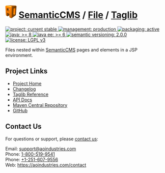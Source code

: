 # [<img src="ao-logo.png" alt="AO Logo" width="35" height="40">](https://github.com/aoindustries) [SemanticCMS](https://github.com/aoindustries/semanticcms) / [File](https://github.com/aoindustries/semanticcms-file) / [Taglib](https://github.com/aoindustries/semanticcms-file-taglib)
<p>
	<a href="https://aoindustries.com/life-cycle#project-current-stable">
		<img src="https://semanticcms.com/ao-badges/project-current-stable.svg" alt="project: current stable" />
	</a>
	<a href="https://aoindustries.com/life-cycle#management-production">
		<img src="https://semanticcms.com/ao-badges/management-production.svg" alt="management: production" />
	</a>
	<a href="https://aoindustries.com/life-cycle#packaging-active">
		<img src="https://semanticcms.com/ao-badges/packaging-active.svg" alt="packaging: active" />
	</a>
	<br />
	<a href="https://docs.oracle.com/javase/8/docs/api/">
		<img src="https://semanticcms.com/ao-badges/java-8.svg" alt="java: &gt;= 8" />
	</a>
	<a href="https://docs.oracle.com/javaee/6/api/">
		<img src="https://semanticcms.com/ao-badges/javaee-6.svg" alt="java ee: &gt;= 6" />
	</a>
	<a href="http://semver.org/spec/v2.0.0.html">
		<img src="https://semanticcms.com/ao-badges/semver-2.0.0.svg" alt="semantic versioning: 2.0.0" />
	</a>
	<a href="https://www.gnu.org/licenses/lgpl-3.0">
		<img src="https://semanticcms.com/ao-badges/license-lgpl-3.0.svg" alt="license: LGPL v3" />
	</a>
</p>

Files nested within [SemanticCMS](https://github.com/aoindustries/semanticcms) pages and elements in a JSP environment.

## Project Links
* [Project Home](https://semanticcms.com/file/taglib/)
* [Changelog](https://semanticcms.com/file/taglib/changelog)
* [Taglib Reference](https://semanticcms.com/file/taglib/semanticcms-file.tld/)
* [API Docs](https://semanticcms.com/file/taglib/apidocs/)
* [Maven Central Repository](https://search.maven.org/artifact/com.semanticcms/semanticcms-file-taglib)
* [GitHub](https://github.com/aoindustries/semanticcms-file-taglib)

## Contact Us
For questions or support, please [contact us](https://aoindustries.com/contact):

Email: [support@aoindustries.com](mailto:support@aoindustries.com)  
Phone: [1-800-519-9541](tel:1-800-519-9541)  
Phone: [+1-251-607-9556](tel:+1-251-607-9556)  
Web: https://aoindustries.com/contact
